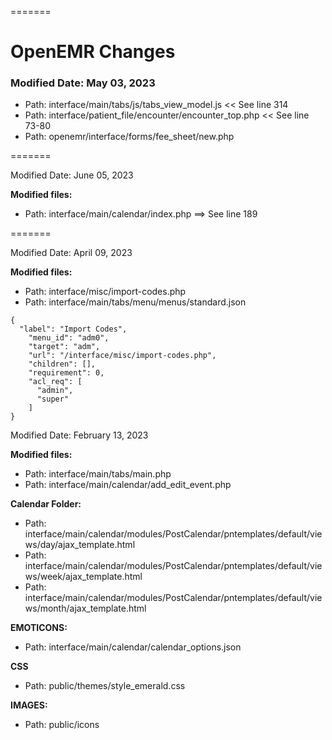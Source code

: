 =======
# OpenEMR Changes

### Modified Date: May 03, 2023
* Path: interface/main/tabs/js/tabs_view_model.js   << See line 314 
* Path: interface/patient_file/encounter/encounter_top.php << See line 73-80
* Path: openemr/interface/forms/fee_sheet/new.php

=======

Modified Date: June 05, 2023

**Modified files:**
* Path:  interface/main/calendar/index.php ==> See line 189

=======

Modified Date: April 09, 2023

**Modified files:**
* Path:  interface/misc/import-codes.php
* Path:  interface/main/tabs/menu/menus/standard.json

```
{
  "label": "Import Codes",
    "menu_id": "adm0",
    "target": "adm",
    "url": "/interface/misc/import-codes.php",
    "children": [],
    "requirement": 0,
    "acl_req": [
      "admin",
      "super"
    ]
}
```


Modified Date: February 13, 2023

**Modified files:**
* Path:  interface/main/tabs/main.php
* Path:  interface/main/calendar/add_edit_event.php

**Calendar Folder:**
* Path: interface/main/calendar/modules/PostCalendar/pntemplates/default/views/day/ajax_template.html
* Path: interface/main/calendar/modules/PostCalendar/pntemplates/default/views/week/ajax_template.html
* Path: interface/main/calendar/modules/PostCalendar/pntemplates/default/views/month/ajax_template.html

**EMOTICONS:** 
* Path: interface/main/calendar/calendar_options.json


**CSS**
* Path: public/themes/style_emerald.css

**IMAGES:**
* Path:  public/icons